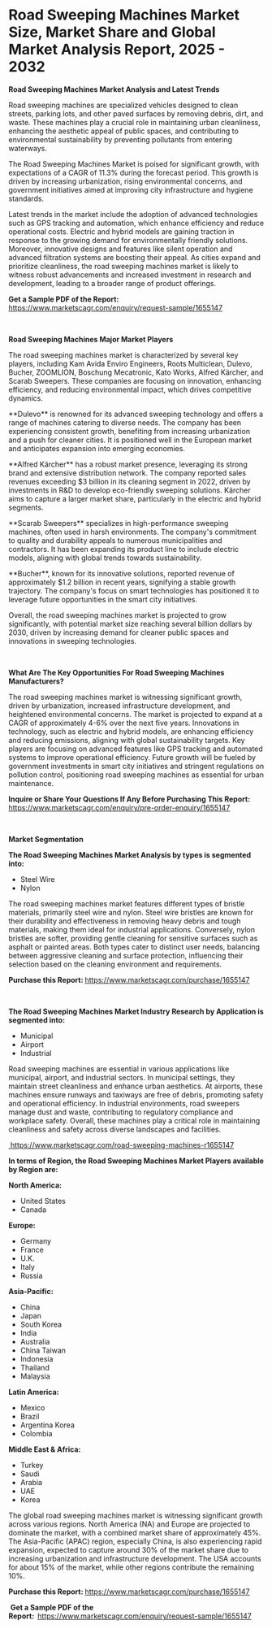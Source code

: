<p><h1>Road Sweeping Machines Market Size, Market Share and Global Market Analysis Report, 2025 - 2032</h1></p><p><strong>Road Sweeping Machines Market Analysis and Latest Trends</strong></p>
<p><p>Road sweeping machines are specialized vehicles designed to clean streets, parking lots, and other paved surfaces by removing debris, dirt, and waste. These machines play a crucial role in maintaining urban cleanliness, enhancing the aesthetic appeal of public spaces, and contributing to environmental sustainability by preventing pollutants from entering waterways. </p><p>The Road Sweeping Machines Market is poised for significant growth, with expectations of a CAGR of 11.3% during the forecast period. This growth is driven by increasing urbanization, rising environmental concerns, and government initiatives aimed at improving city infrastructure and hygiene standards. </p><p>Latest trends in the market include the adoption of advanced technologies such as GPS tracking and automation, which enhance efficiency and reduce operational costs. Electric and hybrid models are gaining traction in response to the growing demand for environmentally friendly solutions. Moreover, innovative designs and features like silent operation and advanced filtration systems are boosting their appeal. As cities expand and prioritize cleanliness, the road sweeping machines market is likely to witness robust advancements and increased investment in research and development, leading to a broader range of product offerings.</p></p>
<p><strong>Get a Sample PDF of the Report:&nbsp;</strong> <a href="https://www.marketscagr.com/enquiry/request-sample/1655147?utm_campaign=3044&utm_medium=2&utm_source=Github&utm_content=ia&utm_term=18042025&utm_id=road-sweeping-machines">https://www.marketscagr.com/enquiry/request-sample/1655147</a></p>
<p>&nbsp;</p>
<p><strong>Road Sweeping Machines Major Market Players</strong></p>
<p><p>The road sweeping machines market is characterized by several key players, including Kam Avida Enviro Engineers, Roots Multiclean, Dulevo, Bucher, ZOOMLION, Boschung Mecatronic, Kato Works, Alfred Kärcher, and Scarab Sweepers. These companies are focusing on innovation, enhancing efficiency, and reducing environmental impact, which drives competitive dynamics.</p><p>**Dulevo** is renowned for its advanced sweeping technology and offers a range of machines catering to diverse needs. The company has been experiencing consistent growth, benefiting from increasing urbanization and a push for cleaner cities. It is positioned well in the European market and anticipates expansion into emerging economies.</p><p>**Alfred Kärcher** has a robust market presence, leveraging its strong brand and extensive distribution network. The company reported sales revenues exceeding $3 billion in its cleaning segment in 2022, driven by investments in R&D to develop eco-friendly sweeping solutions. Kärcher aims to capture a larger market share, particularly in the electric and hybrid segments.</p><p>**Scarab Sweepers** specializes in high-performance sweeping machines, often used in harsh environments. The company's commitment to quality and durability appeals to numerous municipalities and contractors. It has been expanding its product line to include electric models, aligning with global trends towards sustainability.</p><p>**Bucher**, known for its innovative solutions, reported revenue of approximately $1.2 billion in recent years, signifying a stable growth trajectory. The company's focus on smart technologies has positioned it to leverage future opportunities in the smart city initiatives.</p><p>Overall, the road sweeping machines market is projected to grow significantly, with potential market size reaching several billion dollars by 2030, driven by increasing demand for cleaner public spaces and innovations in sweeping technologies.</p></p>
<p>&nbsp;</p>
<p><strong>What Are The Key Opportunities For Road Sweeping Machines Manufacturers?</strong></p>
<p><p>The road sweeping machines market is witnessing significant growth, driven by urbanization, increased infrastructure development, and heightened environmental concerns. The market is projected to expand at a CAGR of approximately 4-6% over the next five years. Innovations in technology, such as electric and hybrid models, are enhancing efficiency and reducing emissions, aligning with global sustainability targets. Key players are focusing on advanced features like GPS tracking and automated systems to improve operational efficiency. Future growth will be fueled by government investments in smart city initiatives and stringent regulations on pollution control, positioning road sweeping machines as essential for urban maintenance.</p></p>
<p><strong>Inquire or Share Your Questions If Any Before Purchasing This Report:</strong> <a href="https://www.marketscagr.com/enquiry/pre-order-enquiry/1655147?utm_campaign=3044&utm_medium=2&utm_source=Github&utm_content=ia&utm_term=18042025&utm_id=road-sweeping-machines">https://www.marketscagr.com/enquiry/pre-order-enquiry/1655147</a></p>
<p>&nbsp;</p>
<p><strong>Market Segmentation</strong></p>
<p><strong>The Road Sweeping Machines Market Analysis by types is segmented into:</strong></p>
<p><ul><li>Steel Wire</li><li>Nylon</li></ul></p>
<p><p>The road sweeping machines market features different types of bristle materials, primarily steel wire and nylon. Steel wire bristles are known for their durability and effectiveness in removing heavy debris and tough materials, making them ideal for industrial applications. Conversely, nylon bristles are softer, providing gentle cleaning for sensitive surfaces such as asphalt or painted areas. Both types cater to distinct user needs, balancing between aggressive cleaning and surface protection, influencing their selection based on the cleaning environment and requirements.</p></p>
<p><strong>Purchase this Report:&nbsp;</strong><a href="https://www.marketscagr.com/purchase/1655147?utm_campaign=3044&utm_medium=2&utm_source=Github&utm_content=ia&utm_term=18042025&utm_id=road-sweeping-machines">https://www.marketscagr.com/purchase/1655147</a></p>
<p>&nbsp;</p>
<p><strong>The Road Sweeping Machines Market Industry Research by Application is segmented into:</strong></p>
<p><ul><li>Municipal</li><li>Airport</li><li>Industrial</li></ul></p>
<p><p>Road sweeping machines are essential in various applications like municipal, airport, and industrial sectors. In municipal settings, they maintain street cleanliness and enhance urban aesthetics. At airports, these machines ensure runways and taxiways are free of debris, promoting safety and operational efficiency. In industrial environments, road sweepers manage dust and waste, contributing to regulatory compliance and workplace safety. Overall, these machines play a critical role in maintaining cleanliness and safety across diverse landscapes and facilities.</p></p>
<p><a href="https://www.marketscagr.com/road-sweeping-machines-r1655147?utm_campaign=3044&utm_medium=2&utm_source=Github&utm_content=ia&utm_term=18042025&utm_id=road-sweeping-machines">&nbsp;https://www.marketscagr.com/road-sweeping-machines-r1655147</a></p>
<p><strong>In terms of Region, the Road Sweeping Machines Market Players available by Region are:</strong></p>
<p>
    <p> <strong> North America: </strong>
        <ul>
            <li>United States</li>
            <li>Canada</li>
        </ul>
        </p> 
    <p> <strong> Europe: </strong>
        <ul>
            <li>Germany</li>
            <li>France</li>
            <li>U.K.</li>
            <li>Italy</li>
            <li>Russia</li>
        </ul>
        </p> 
    <p> <strong> Asia-Pacific: </strong>
        <ul>
            <li>China</li>
            <li>Japan</li>
            <li>South Korea</li>
            <li>India</li>
            <li>Australia</li>
            <li>China Taiwan</li>
            <li>Indonesia</li>
            <li>Thailand</li>
            <li>Malaysia</li>
        </ul>
        </p> 
    <p> <strong> Latin America: </strong>
        <ul>
            <li>Mexico</li>
            <li>Brazil</li>
            <li>Argentina Korea</li>
            <li>Colombia</li>
        </ul>
        </p> 
    <p> <strong> Middle East & Africa: </strong>
        <ul>
            <li>Turkey</li>
            <li>Saudi</li>
            <li>Arabia</li>
            <li>UAE</li>
            <li>Korea</li>
        </ul>
    </p>
    </p>
<p><p>The global road sweeping machines market is witnessing significant growth across various regions. North America (NA) and Europe are projected to dominate the market, with a combined market share of approximately 45%. The Asia-Pacific (APAC) region, especially China, is also experiencing rapid expansion, expected to capture around 30% of the market share due to increasing urbanization and infrastructure development. The USA accounts for about 15% of the market, while other regions contribute the remaining 10%.</p></p>
<p><strong>Purchase this Report: </strong><a href="https://www.marketscagr.com/purchase/1655147?utm_campaign=3044&utm_medium=2&utm_source=Github&utm_content=ia&utm_term=18042025&utm_id=road-sweeping-machines">https://www.marketscagr.com/purchase/1655147</a></p>
<p>&nbsp;<strong>Get a Sample PDF of the Report:&nbsp;&nbsp;</strong><a href="https://www.marketscagr.com/enquiry/request-sample/1655147?utm_campaign=3044&utm_medium=2&utm_source=Github&utm_content=ia&utm_term=18042025&utm_id=road-sweeping-machines">https://www.marketscagr.com/enquiry/request-sample/1655147</a></p>
<p><strong></strong></p>
<p><p></p><p></p><p></p></p>